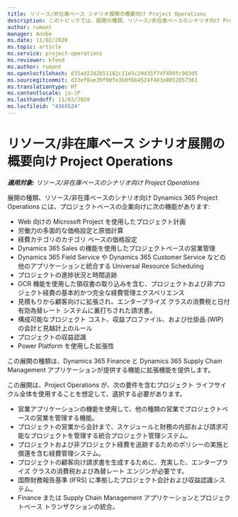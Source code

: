 ```yaml
---
title: リソース/非在庫ベース シナリオ展開の概要向け Project Operations
description: このトピックでは、展開の種類、リソース/非在庫ベースのシナリオ向け Project Operations について説明します。
author: rumant
manager: Annbe
ms.date: 11/02/2020
ms.topic: article
ms.service: project-operations
ms.reviewer: kfend
ms.author: rumant
ms.openlocfilehash: 035ad22d2b51182c11e5c29d35f74f499fc903d5
ms.sourcegitcommit: d33ef0ae39f90fe3b0f6b4524f483e8052057361
ms.translationtype: HT
ms.contentlocale: ja-JP
ms.lasthandoff: 11/03/2020
ms.locfileid: "4365524"
---
```

# <a name="project-operations-for-resourcenon-stocked-based-scenarios-deployment-overview"></a>リソース/非在庫ベース シナリオ展開の概要向け Project Operations

_**適用対象:** リソース/非在庫ベースのシナリオ向け Project Operations_

展開の種類、リソース/非在庫ベースのシナリオ向け Dynamics 365 Project Operations には、プロジェクトベースの企業向けに次の機能があります:

- Web 向けの Microsoft Project を使用したプロジェクト計画
- 労働力の多面的な価格設定と原価計算
- 経費カテゴリのカテゴリ ベースの価格設定
- Dynamics 365 Sales の機能を使用したプロジェクトベースの営業管理
- Dynamics 365 Field Service や Dynamics 365 Customer Service などの他のアプリケーションと統合する Universal Resource Scheduling
- プロジェクトの進捗状況と時間追跡
- OCR 機能を使用した領収書の取り込みを含む、プロジェクトおよび非プロジェクト経費の基本的かつ完全な経費管理エクスペリエンス
- 見積もりから顧客向けに拡張され、エンタープライズ クラスの消費税と日付有効為替レート システムに裏打ちされた請求書。
- 構成可能なプロジェクト コスト、収益プロファイル、および仕掛品 (WIP) の会計と見越計上のルール
- プロジェクトの収益認識
- Power Platform を使用した拡張性

この展開の種類は、Dynamics 365 Finance と Dynamics 365 Supply Chain Management アプリケーションが提供する機能に拡張機能を提供します。

この展開は、Project Operations が、次の要件を含むプロジェクト ライフサイクル全体を使用することを想定して、選択する必要があります。

- 営業アプリケーションの機能を使用して、他の種類の営業でプロジェクトベースの営業を管理する機能。
- プロジェクトの営業から会計まで、スケジュールと財務の内部および請求可能なプロジェクトを管理する統合プロジェクト管理システム。
- プロジェクトおよび非プロジェクト経費を追跡するためのポリシーの実施と償還を含む経費管理システム。
- プロジェクトの顧客向け請求書を生成するために、充実した、エンタープライズ クラスの消費税および為替レート エンジンが必要です。
- 国際財務報告基準 (IFRS) に準拠したプロジェクト会計および収益認識システム。
- Finance または Supply Chain Management アプリケーションとプロジェクトベース トランザクションの統合。
